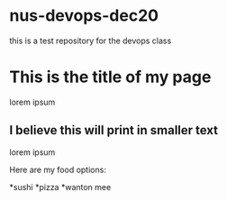 # nus-devops-dec20
this is a test repository for the devops class
# This is the title of my page

lorem ipsum

## I believe this will print in smaller text

lorem ipsum

Here are my food options:

*sushi
*pizza
*wanton mee
